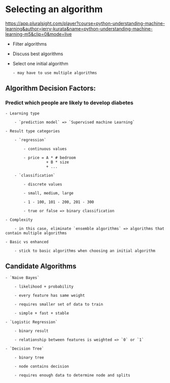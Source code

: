 # Selecting an algorithm

https://app.pluralsight.com/player?course=python-understanding-machine-learning&author=jerry-kurata&name=python-understanding-machine-learning-m5&clip=0&mode=live


  - Filter algorithms

  - Discuss best algorithms

  - Select one initial algorithm

        - may have to use multiple algorithms



## Algorithm Decision Factors:

### Predict which people are likely to develop diabetes

    - Learning type

        - `prediction model` => `Supervised machine Learning`

    - Result type categories

        - `regression`

            - continuous values

            - price = A * # bedroom
                      + B * size
                      + ...

        - `classification`

            - discrete values

            - small, medium, large

            - 1 - 100, 101 - 200, 201 - 300

            - true or false => binary classification

    - Complexity

        - in this case, eliminate `ensemble algorithms` => algorithms that contain multiple algorithms

    - Basic vs enhanced

        - stick to basic algorithms when choosing an initial algorithm



## Candidate Algorithms


    - `Naive Bayes`

        - likelihood + probability

        - every feature has same weight

        - requires smaller set of data to train

        - simple + fast + stable 

    - `Logistic Regression`

        - binary result

        - relationship between features is weighted => `0` or `1`

    - `Decision Tree`

        - binary tree

        - node contains decision

        - requires enough data to determine node and splits
